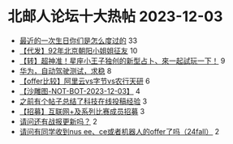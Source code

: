 # 北邮人论坛十大热帖 2023-12-03

- [最近的一次生日你们是怎么度过的](https://bbs.byr.cn/article/Talking/6406236) 33
- [【代发】92年北京朝阳小姐姐征友](https://bbs.byr.cn/article/Friends/2047715) 10
- [【转】超神准！星座小王子独创的新型占卜、來一起試玩一下！](https://bbs.byr.cn/article/Constellations/326533) 9
- [华为，自动驾驶测试，求稳](https://bbs.byr.cn/article/Job/2201990) 8
- [【offer比较】阿里云vs字节vs农行天研](https://bbs.byr.cn/article/WorkLife/1207250) 6
- [【沙雕图-NOT-BOT-2023-12-03】](https://bbs.byr.cn/article/Picture/3354802) 4
- [之前有个帖子总结了科技在线投稿经验](https://bbs.byr.cn/article/Paper/48230) 3
- [【招募】互联网+及系列比赛成员招募](https://bbs.byr.cn/article/StudyShare/206963) 3
- [请问还有战报更新吗？](https://bbs.byr.cn/article/Football/810050113) 2
- [请问有同学收到nus  ee、ce或者机器人的offer了吗（24fall）](https://bbs.byr.cn/article/GoAbroad/395170) 2


